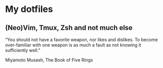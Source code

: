 # My dotfiles
## (Neo)Vim, Tmux, Zsh and not much else

“You should not have a favorite weapon, nor likes and dislikes. To become over-familiar with one weapon is as much a fault as not knowing it sufficiently well.”

Miyamoto Musash, The Book of Five Rings
